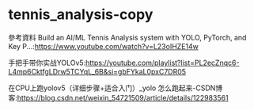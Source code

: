 # tennis_analysis-copy
參考資料
Build an AI/ML Tennis Analysis system with YOLO, PyTorch, and Key P...:https://www.youtube.com/watch?v=L23oIHZE14w

手把手带你实战YOLOv5:https://youtube.com/playlist?list=PL2ecZnqc6-L4mp6CktfgLDrw5TCYqL_6B&si=gbFYkaL0pxC7DR05

在CPU上跑yolov5（详细步骤+适合入门）_yolo 怎么跑起来-CSDN博客:https://blog.csdn.net/weixin_54721509/article/details/122983561
